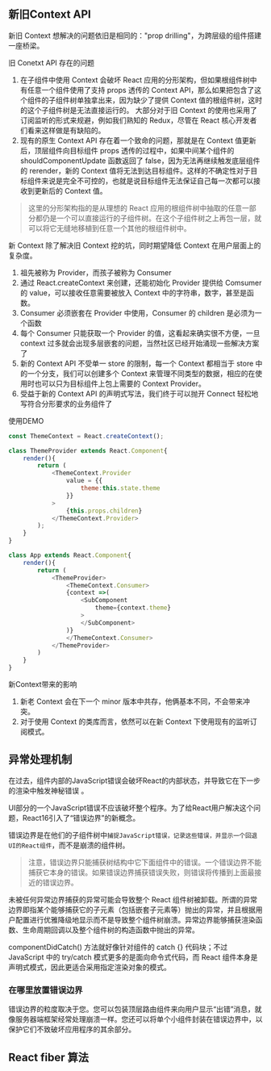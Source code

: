 ## 新旧Context API
新旧 Context 想解决的问题依旧是相同的："prop drilling"，为跨层级的组件搭建一座桥梁。

旧 Conetxt API 存在的问题
1. 在子组件中使用 Context 会破坏 React 应用的分形架构，但如果根组件树中有任意一个组件使用了支持 props 透传的 Context API，那么如果把包含了这个组件的子组件树单独拿出来，因为缺少了提供 Context 值的根组件树，这时的这个子组件树是无法直接运行的。
大部分对于旧 Context 的使用也采用了订阅监听的形式来规避，例如我们熟知的 Redux，尽管在 React 核心开发者们看来这样做是有缺陷的。
2. 现有的原生 Context API 存在着一个致命的问题，那就是在 Context 值更新后，顶层组件向目标组件 props  透传的过程中，如果中间某个组件的 shouldComponentUpdate  函数返回了 false，因为无法再继续触发底层组件的 rerender，新的 Context 值将无法到达目标组件。这样的不确定性对于目标组件来说是完全不可控的，也就是说目标组件无法保证自己每一次都可以接收到更新后的 Context 值。

> 这里的分形架构指的是从理想的 React 应用的根组件树中抽取的任意一部分都仍是一个可以直接运行的子组件树。在这个子组件树之上再包一层，就可以将它无缝地移植到任意一个其他的根组件树中。

新 Context 除了解决旧 Context 挖的坑，同时期望降低 Context 在用户层面上的复杂度。
1. 祖先被称为 Provider，而孩子被称为 Consumer
2. 通过 React.createContext 来创建，还能初始化 Provider 提供给 Comsumer 的 value，可以接收任意需要被放入 Context 中的字符串，数字，甚至是函数。
3. Consumer 必须嵌套在 Provider 中使用，Consumer 的 children 是必须为一个函数
4. 每个 Consumer 只能获取一个 Provider 的值，这看起来确实很不方便，一旦 context 过多就会出现多层嵌套的问题，当然社区已经开始涌现一些解决方案了
5. 新的 Context API 不受单一 store 的限制，每一个 Context 都相当于 store 中的一个分支，我们可以创建多个 Context 来管理不同类型的数据，相应的在使用时也可以只为目标组件上包上需要的 Context Provider。
6. 受益于新的 Context API 的声明式写法，我们终于可以抛开 Connect 轻松地写符合分形要求的业务组件了

使用DEMO
```js
const ThemeContext = React.createContext();

class ThemeProvider extends React.Component{
    render(){
        return (
            <ThemeContext.Provider
                value = {{
                    theme:this.state.theme
                }}
            >
                {this.props.children}
            </ThemeContext.Provider>
        );
    }
}

class App extends React.Component{
    render(){
        return (
            <ThemeProvider>
                <ThemeContext.Consumer>
                {context =>(
                    <SubComponent
                        theme={context.theme}
                    >
                    </SubComponent>
                )}
                </ThemeContext.Consumer>
            </ThemeProvider>
        )
    }
}
```

新Context带来的影响
1. 新老 Context 会在下一个 minor 版本中共存，他俩基本不同，不会带来冲突。
2. 对于使用 Context 的类库而言，依然可以在新 Context 下使用现有的监听订阅模式。

## 异常处理机制
在过去，组件内部的JavaScript错误会破坏React的内部状态，并导致它在下一步的渲染中触发神秘错误 。

UI部分的一个JavaScript错误不应该破坏整个程序。为了给React用户解决这个问题，React16引入了“错误边界”的新概念。

错误边界是在他们的子组件树中`捕捉JavaScript错误，记录这些错误，并显示一个回退UI的React组件`，而不是崩溃的组件树。

> 注意，错误边界只能捕获树结构中它下面组件中的错误。一个错误边界不能捕获它本身的错误。如果错误边界捕获错误失败，则错误将传播到上面最接近的错误边界。

未被任何异常边界捕获的异常可能会导致整个 React 组件树被卸载。所谓的异常边界即指某个能够捕获它的子元素（包括嵌套子元素等）抛出的异常，并且根据用户配置进行优雅降级地显示而不是导致整个组件树崩溃。异常边界能够捕获渲染函数、生命周期回调以及整个组件树的构造函数中抛出的异常。

componentDidCatch() 方法就好像针对组件的 catch {} 代码块；不过 JavaScript 中的 try/catch 模式更多的是面向命令式代码，而 React 组件本身是声明式模式，因此更适合采用指定渲染对象的模式。

### 在哪里放置错误边界
错误边界的粒度取决于您。您可以包装顶层路由组件来向用户显示“出错”消息，就像服务器端框架经常处理崩溃一样。您还可以将单个小组件封装在错误边界中，以保护它们不致破坏应用程序的其余部分。

## React fiber 算法